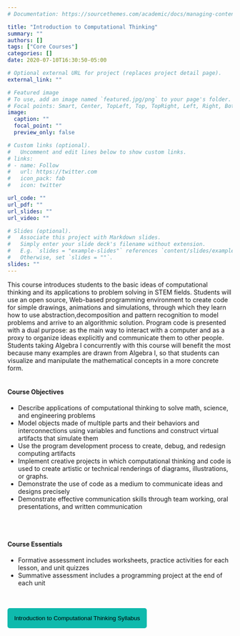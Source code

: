 ```yaml
---
# Documentation: https://sourcethemes.com/academic/docs/managing-content/

title: "Introduction to Computational Thinking"
summary: ""
authors: []
tags: ["Core Courses"]
categories: []
date: 2020-07-10T16:30:50-05:00

# Optional external URL for project (replaces project detail page).
external_link: ""

# Featured image
# To use, add an image named `featured.jpg/png` to your page's folder.
# Focal points: Smart, Center, TopLeft, Top, TopRight, Left, Right, BottomLeft, Bottom, BottomRight.
image:
  caption: ""
  focal_point: ""
  preview_only: false

# Custom links (optional).
#   Uncomment and edit lines below to show custom links.
# links:
# - name: Follow
#   url: https://twitter.com
#   icon_pack: fab
#   icon: twitter

url_code: ""
url_pdf: ""
url_slides: ""
url_video: ""

# Slides (optional).
#   Associate this project with Markdown slides.
#   Simply enter your slide deck's filename without extension.
#   E.g. `slides = "example-slides"` references `content/slides/example-slides.md`.
#   Otherwise, set `slides = ""`.
slides: ""
---
```


This course introduces students to the basic ideas of computational thinking and its applications to problem solving in STEM fields. Students will use an open source, Web-based programming environment to create code for simple drawings, animations and simulations, through which they learn how to use abstraction,decomposition and pattern recognition to model problems and arrive to an algorithmic solution. Program code is presented with a dual purpose: as the main way to interact with a computer and as a proxy to organize ideas explicitly and communicate them to other people. Students taking Algebra I concurrently with this course will benefit the most because many examples are drawn from Algebra I, so that students can visualize and manipulate the mathematical concepts in a more concrete form. 
<br>
<br>

#### Course Objectives 
- Describe applications of computational thinking to solve math, science, and engineering problems 
- Model objects made of multiple parts and their behaviors and interconnections using variables and functions and construct virtual artifacts that simulate them 
- Use the program development process to create, debug, and redesign computing artifacts 
- Implement creative projects in which computational thinking and code is used to create artistic or technical renderings of diagrams, illustrations, or graphs. 
- Demonstrate the use of code as a medium to communicate ideas and designs precisely 
- Demonstrate effective communication skills through team working, oral presentations, and written communication 
<br>
<br>

#### Course Essentials 
- Formative assessment includes worksheets, practice activities for each lesson, and unit quizzes
- Summative assessment includes a programming project at the end of each unit  
<br>
<br>
<a href="../../home/downloads/ICT.pdf" target="_blank"> <button style= "background-color:#0fbaad; border: none ; border-radius: 5px; padding: 15px"> Introduction to Computational Thinking Syllabus </button></a>